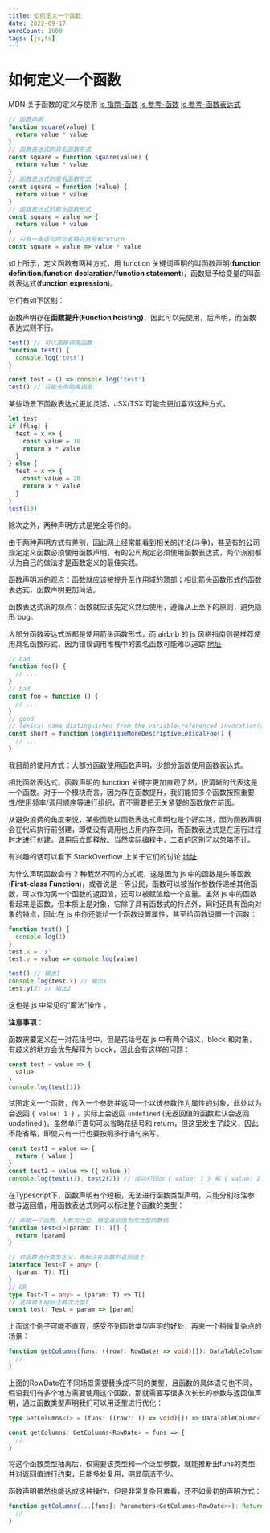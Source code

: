 ```yaml
---
title: 如何定义一个函数
date: 2022-09-17
wordCount: 1600
tags: [js,ts]
---
```


# 如何定义一个函数

MDN 关于函数的定义与使用 [js 指南-函数](https://developer.mozilla.org/zh-CN/docs/Web/JavaScript/Guide/Functions) [js 参考-函数](https://developer.mozilla.org/zh-CN/docs/Web/JavaScript/Reference/Functions) [js 参考-函数表达式](https://developer.mozilla.org/zh-CN/docs/Web/JavaScript/Reference/Operators/function)

```javascript
// 函数声明
function square(value) {
  return value * value
}
// 函数表达式的具名函数形式
const square = function square(value) {
  return value * value
}
// 函数表达式的匿名函数形式
const square = function (value) {
  return value * value
}
// 函数表达式的箭头函数形式
const square = value => {
  return value * value
}
// 只有一条语句时可省略花括号和return
const square = value => value * value
```

如上所示，定义函数有两种方式，用 function 关键词声明的叫函数声明(**function definition**/**function declaration**/**function statement**)，函数赋予给变量的叫函数表达式(**function expression**)。

它们有如下区别：

函数声明存在**函数提升(Function hoisting)**，因此可以先使用，后声明，而函数表达式则不行。

```javascript
test() // 可以直接调用函数
function test() {
  console.log('test')
}

const test = () => console.log('test')
test() // 只能先声明再调用
```

某些场景下函数表达式更加灵活，JSX/TSX 可能会更加喜欢这种方式。

```javascript
let test
if (flag) {
  test = x => {
    const value = 10
    return x * value
  }
} else {
  test = x => {
    const value = 20
    return x * value
  }
}
test(10)
```

除次之外，两种声明方式是完全等价的。

由于两种声明方式有差别，因此网上经常能看到相关的讨论(斗争)，甚至有的公司规定定义函数必须使用函数声明，有的公司规定必须使用函数表达式，两个派别都认为自己的做法才是函数定义的最佳实践。

函数声明派的观点：函数就应该被提升至作用域的顶部；相比箭头函数形式的函数表达式，函数声明更加简洁。

函数表达式派的观点：函数就应该先定义然后使用，遵循从上至下的原则，避免隐形 bug。

大部分函数表达式派都是使用箭头函数形式，而 airbnb 的 js 风格指南则是推荐使用具名函数形式，因为错误调用堆栈中的匿名函数可能难以追踪 [地址](https://github.com/airbnb/javascript#functions)

```javascript
// bad
function foo() {
  // ...
}
// bad
const foo = function () {
  // ...
}
// good
// lexical name distinguished from the variable-referenced invocation(s)
const short = function longUniqueMoreDescriptiveLexicalFoo() {
  // ...
}
```

我目前的使用方式：大部分函数使用函数声明，少部分函数使用函数表达式。

相比函数表达式，函数声明的 function 关键字更加直观了然，很清晰的代表这是一个函数。对于一个模块而言，因为存在函数提升，我们能把多个函数按照重要性/使用频率/调用顺序等进行组织，而不需要把无关紧要的函数放在前面。

从避免浪费的角度来说，某些函数以函数表达式声明也是个好实践，因为函数声明会在代码执行前创建，即使没有调用也占用内存空间，而函数表达式是在运行过程时才进行创建，调用后立即释放。当然实际编程中，二者的区别可以忽略不计。

有兴趣的话可以看下 StackOverflow 上关于它们的讨论 [地址](https://stackoverflow.com/questions/336859/var-functionname-function-vs-function-functionname)

为什么声明函数会有 2 种截然不同的方式呢，这是因为 js 中的函数是头等函数(**First-class Function**)，或者说是一等公民，函数可以被当作参数传递给其他函数，可以作为另一个函数的返回值，还可以被赋值给一个变量。虽然 js 中的函数看起来是函数，但本质上是对象，它除了具有函数式的特点外，同时还具有面向对象的特点，因此在 js 中你还能给一个函数设置属性，甚至给函数设置一个函数：

```javascript
function test() {
  console.log(1)
}
test.x = 'x'
test.y = value => console.log(value)

test() // 输出1
console.log(test.x) // 输出x
test.y(2) // 输出2
```

这也是 js 中常见的“魔法”操作 。

**注意事项：**

函数需要定义在一对花括号中，但是花括号在 js 中有两个语义，block 和对象，有歧义的地方会优先解释为 block，因此会有这样的问题：

```javascript
const test = value => {
  value
}
console.log(test(1))
```

试图定义一个函数，传入一个参数并返回一个以该参数作为属性的对象，此处以为会返回 `{ value: 1 }` ，实际上会返回 `undefined` (无返回值的函数默认会返回 undefined )。虽然单行语句可以省略花括号和 return，但这里发生了歧义，因此不能省略，即使只有一行也要按照多行语句来写。

```javascript
const test1 = value => {
  return { value }
}
const test2 = value => ({ value })
console.log(test1(1), test2(2)) // 成功打印出 { value: 1 } 和 { value: 2 }
```

在Typescript下，函数声明有个短板，无法进行函数类型声明，只能分别标注参数与返回值，用函数表达式则可以标注整个函数的类型：

```typescript
// 声明一个函数，入参为泛型，限定返回值为改泛型的数组
function test<T>(param: T): T[] {
  return [param]
}

// 对函数进行类型定义，再标注在函数的返回值上
interface Test<T = any> {
  (param: T): T[]
}
// OR
type Test<T = any> = (param: T) => T[]
// 这样就不用标注两次泛型T
const test: Test = param => [param]
```

上面这个例子可能不直观，感受不到函数类型声明的好处，再来一个稍微复杂点的场景：

```typescript
function getColumns(funs: ((row?: RowDate) => void)[]): DataTableColumn<RowDate>[] {
  //
}
```

上面的RowDate在不同场景需要替换成不同的类型，且函数的具体语句也不同，假设我们有多个地方需要使用这个函数，那就需要写很多次长长的参数与返回值声明，通过函数类型声明我们可以用泛型进行优化：

```typescript
type GetColumns<T> = (funs: ((row?: T) => void)[]) => DataTableColumn<T>[]

const getColumns: GetColumns<RowDate> = funs => {
  //
}
```

将这个函数类型抽离后，仅需要该类型和一个泛型参数，就能推断出funs的类型并对返回值进行约束，且能多处复用，明显简洁不少。

函数声明虽然也能达成这种操作，但是非常复杂且难看，还不如最初的声明方式：

```typescript
function getColumns(...[funs]: Parameters<GetColumns<RowDate>>): ReturnType<GetColumns<RowDate>> {
  //
}
```

